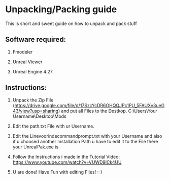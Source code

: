 # Unpacking/Packing guide
This is short and sweet guide on how to unpack and pack stuff

## Software required:

1. Fmodeler

2. Unreal Viewer

3. Unreal Engine 4.27

## Instructions:

1. Unpack the Zip File (https://drive.google.com/file/d/17SzcYcDR6OHQQJPc1PU_5FAUXv3ueG43/view?usp=sharing) and put all Files to the Destkop. C:\Users\Your Username\Desktop\Mods

1. Edit the path.txt File with ur Username.

2. Edit the Linevoorindecommandprompt.txt with your Username and also if u choosed another Installation Path u have to edit it to the File there your UnrealPak.exe is.

3. Follow the Instructions i made in the Tutorial Video: https://www.youtube.com/watch?v=VUWD9lCk4UU

4. U are done! Have Fun with editing Files! :-)
